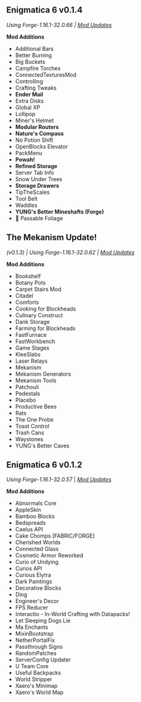 ## Enigmatica 6 v0.1.4

_Using Forge-1.16.1-32.0.66 | [Mod Updates](https://github.com/NillerMedDild/Enigmatica6/blob/master/changelogs/CHANGELOG_MODS_0.1.4.txt)_

**Mod Additions**

- Additional Bars
- Better Burning
- Big Buckets
- Campfire Torches
- ConnectedTexturesMod
- Controlling
- Crafting Tweaks
- **Ender Mail**
- Extra Disks
- Global XP
- Lollipop
- Miner's Helmet
- **Modular Routers**
- **Nature's Compass**
- No Potion Shift
- OpenBlocks Elevator
- PackMenu
- **Powah!**
- **Refined Storage**
- Server Tab Info
- Snow Under Trees
- **Storage Drawers**
- TipTheScales
- Tool Belt
- Waddles
- **YUNG's Better Mineshafts (Forge)**
- 🌳 Passable Foliage



## The Mekanism Update! 

_(v0.1.3) | Using Forge-1.16.1-32.0.62 | [Mod Updates](https://gist.github.com/NillerMedDild/6fa386a0d9d05a3a05988e89c9b727f0)_

**Mod Additions**

- Bookshelf
- Botany Pots
- Carpet Stairs Mod
- Citadel
- Comforts
- Cooking for Blockheads
- Culinary Construct
- Dank Storage
- Farming for Blockheads
- FastFurnace
- FastWorkbench
- Game Stages
- KleeSlabs
- Laser Relays
- Mekanism
- Mekanism Generators
- Mekanism Tools
- Patchouli
- Pedestals
- Placebo
- Productive Bees
- Rats
- The One Probe
- Toast Control
- Trash Cans
- Waystones
- YUNG's Better Caves

## Enigmatica 6 v0.1.2

_Using Forge-1.16.1-32.0.57_ | _[Mod Updates](https://gist.github.com/NillerMedDild/a96787faf94d9379f1605cc02866e028)_

**Mod Additions**

- Abnormals Core
- AppleSkin
- Bamboo Blocks
- Bedspreads
- Caelus API
- Cake Chomps [FABRIC/FORGE]
- Cherished Worlds
- Connected Glass
- Cosmetic Armor Reworked
- Curio of Undying
- Curios API
- Curious Elytra
- Dark Paintings
- Decorative Blocks
- Ding
- Engineer's Decor
- FPS Reducer
- Interactio - In-World Crafting with Datapacks!
- Let Sleeping Dogs Lie
- Ma Enchants
- MixinBootstrap
- NetherPortalFix
- Passthrough Signs
- RandomPatches
- ServerConfig Updater
- U Team Core
- Useful Backpacks
- World Stripper
- Xaero's Minimap
- Xaero's World Map